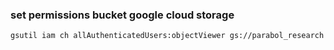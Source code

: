 ### set permissions bucket google cloud storage





 

```
gsutil iam ch allAuthenticatedUsers:objectViewer gs://parabol_research
```
